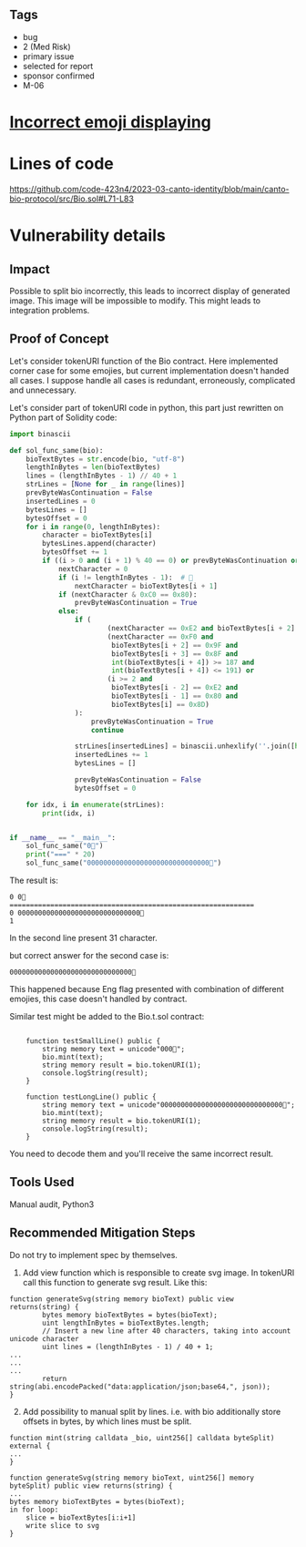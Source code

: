 ## Tags

- bug
- 2 (Med Risk)
- primary issue
- selected for report
- sponsor confirmed
- M-06

# [Incorrect emoji displaying](https://github.com/code-423n4/2023-03-canto-identity-findings/issues/185) 

# Lines of code

https://github.com/code-423n4/2023-03-canto-identity/blob/main/canto-bio-protocol/src/Bio.sol#L71-L83


# Vulnerability details

## Impact
Possible to split bio incorrectly, this leads to incorrect display of generated image. This image will be impossible to modify. This might leads to integration problems. 

## Proof of Concept
Let's consider tokenURI function of the Bio contract.
Here implemented corner case for some emojies, but current implementation doesn't handed all cases. I suppose handle all cases is redundant, erroneously, complicated and unnecessary.

Let's consider part of tokenURI code in python, this part just rewritten on Python part of Solidity code:
```python
import binascii

def sol_func_same(bio):
    bioTextBytes = str.encode(bio, "utf-8")
    lengthInBytes = len(bioTextBytes)
    lines = (lengthInBytes - 1) // 40 + 1
    strLines = [None for _ in range(lines)]
    prevByteWasContinuation = False
    insertedLines = 0
    bytesLines = []
    bytesOffset = 0
    for i in range(0, lengthInBytes):
        character = bioTextBytes[i]
        bytesLines.append(character)
        bytesOffset += 1
        if ((i > 0 and (i + 1) % 40 == 0) or prevByteWasContinuation or i == lengthInBytes - 1):
            nextCharacter = 0
            if (i != lengthInBytes - 1):  # 🏴󠁧󠁢󠁥󠁮󠁧󠁿
                nextCharacter = bioTextBytes[i + 1]
            if (nextCharacter & 0xC0 == 0x80):
                prevByteWasContinuation = True
            else:
                if (
                        (nextCharacter == 0xE2 and bioTextBytes[i + 2] == 0x80 and bioTextBytes[i + 3] == 0x8D) or
                        (nextCharacter == 0xF0 and
                         bioTextBytes[i + 2] == 0x9F and
                         bioTextBytes[i + 3] == 0x8F and
                         int(bioTextBytes[i + 4]) >= 187 and
                         int(bioTextBytes[i + 4]) <= 191) or
                        (i >= 2 and
                         bioTextBytes[i - 2] == 0xE2 and
                         bioTextBytes[i - 1] == 0x80 and
                         bioTextBytes[i] == 0x8D)
                ):
                    prevByteWasContinuation = True
                    continue

                strLines[insertedLines] = binascii.unhexlify(''.join([hex(x)[2:] for x in bytesLines])).decode("utf-8")
                insertedLines += 1
                bytesLines = []

                prevByteWasContinuation = False
                bytesOffset = 0

    for idx, i in enumerate(strLines):
        print(idx, i)


if __name__ == "__main__":
    sol_func_same("0🏴󠁧󠁢󠁥󠁮󠁧󠁿")
    print("===" * 20)
    sol_func_same("000000000000000000000000000000🏴󠁧󠁢󠁥󠁮󠁧󠁿")

```


The result is:

```
0 0🏴󠁧󠁢󠁥󠁮󠁧󠁿
============================================================
0 000000000000000000000000000000🏴󠁧󠁢
1 󠁥󠁮󠁧󠁿
``` 
In the second line present 31 character. 

but correct answer for the second case is:
```
000000000000000000000000000000🏴󠁧󠁢󠁥󠁮󠁧󠁿
```

This happened because Eng flag presented with combination of different emojies, this case doesn't handled by contract.

Similar test might be added to the Bio.t.sol contract:
```solidity

    function testSmallLine() public {
        string memory text = unicode"000🏴󠁧󠁢󠁥󠁮󠁧󠁿";
        bio.mint(text);
        string memory result = bio.tokenURI(1);
        console.logString(result);
    }

    function testLongLine() public {
        string memory text = unicode"000000000000000000000000000000🏴󠁧󠁢󠁥󠁮󠁧󠁿";
        bio.mint(text);
        string memory result = bio.tokenURI(1);
        console.logString(result);
    }
```
You need to decode them and you'll receive the same incorrect result.


## Tools Used

Manual audit, Python3 

## Recommended Mitigation Steps

Do not try to implement spec by themselves. 
1) Add view function which is responsible to create svg image. In tokenURI call this function to generate svg result.
Like this:

```solidity
function generateSvg(string memory bioText) public view returns(string) {
        bytes memory bioTextBytes = bytes(bioText);
        uint lengthInBytes = bioTextBytes.length;
        // Insert a new line after 40 characters, taking into account unicode character
        uint lines = (lengthInBytes - 1) / 40 + 1;
...
...
...
        return string(abi.encodePacked("data:application/json;base64,", json));
}
```

2) Add possibility to manual split by lines. i.e. with bio additionally store offsets in bytes, by which lines must be split.

```solidity
function mint(string calldata _bio, uint256[] calldata byteSplit) external {
...
}

function generateSvg(string memory bioText, uint256[] memory byteSplit) public view returns(string) {
...
bytes memory bioTextBytes = bytes(bioText);
in for loop:
    slice = bioTextBytes[i:i+1]
    write slice to svg
}
```

